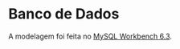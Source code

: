 Banco de Dados
===============

A modelagem foi feita no [MySQL Workbench 6.3](https://www.mysql.com/products/workbench/).
